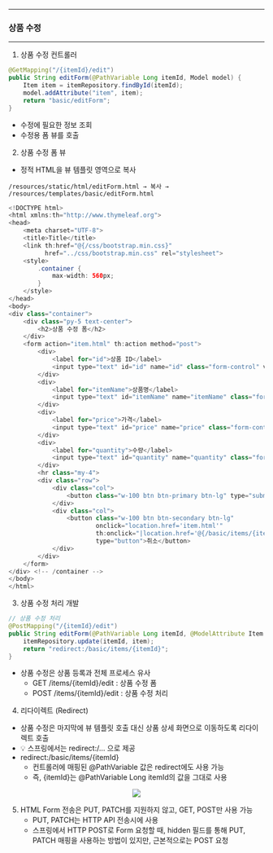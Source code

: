 -----
### 상품 수정
-----
1. 상품 수정 컨트롤러
```java
@GetMapping("/{itemId}/edit")
public String editForm(@PathVariable Long itemId, Model model) {
    Item item = itemRepository.findById(itemId);
    model.addAttribute("item", item);
    return "basic/editForm";
}
```
  - 수정에 필요한 정보 조회
  - 수정용 폼 뷰를 호출

2. 상품 수정 폼 뷰
  - 정적 HTML을 뷰 템플릿 영역으로 복사
```
/resources/static/html/editForm.html → 복사 → /resources/templates/basic/editForm.html
```
```java
<!DOCTYPE html>
<html xmlns:th="http://www.thymeleaf.org">
<head>
    <meta charset="UTF-8">
    <title>Title</title>
    <link th:href="@{/css/bootstrap.min.css}"
          href="../css/bootstrap.min.css" rel="stylesheet">
    <style>
        .container {
            max-width: 560px;
        }
    </style>
</head>
<body>
<div class="container">
    <div class="py-5 text-center">
        <h2>상품 수정 폼</h2>
    </div>
    <form action="item.html" th:action method="post">
        <div>
            <label for="id">상품 ID</label>
            <input type="text" id="id" name="id" class="form-control" value="1" readonly>
        </div>
        <div>
            <label for="itemName">상품명</label>
            <input type="text" id="itemName" name="itemName" class="form-control" value="상품A" th:value="${item.itemName}">
        </div>
        <div>
            <label for="price">가격</label>
            <input type="text" id="price" name="price" class="form-control" value="10000" th:value="${item.price}">
        </div>
        <div>
            <label for="quantity">수량</label>
            <input type="text" id="quantity" name="quantity" class="form-control" value="10" th:value="${item.quantity}">
        </div>
        <hr class="my-4">
        <div class="row">
            <div class="col">
                <button class="w-100 btn btn-primary btn-lg" type="submit">저장</button>
            </div>
            <div class="col">
                <button class="w-100 btn btn-secondary btn-lg"
                        onclick="location.href='item.html'"
                        th:onclick="|location.href='@{/basic/items/{itemId}(itemId=${item.id})}'|"
                        type="button">취소</button>
            </div>
        </div>
    </form>
</div> <!-- /container -->
</body>
</html>
```

3. 상품 수정 처리 개발
```java
// 상품 수정 처리
@PostMapping("/{itemId}/edit")
public String editForm(@PathVariable Long itemId, @ModelAttribute Item item) {
    itemRepository.update(itemId, item);
    return "redirect:/basic/items/{itemId}";
}
```
  - 상품 수정은 상품 등록과 전체 프로세스 유사
    + GET /items/{itemId}/edit : 상품 수정 폼
    + POST /items/{itemId}/edit : 상품 수정 처리

4. 리다이렉트 (Redirect)
  - 상품 수정은 마지막에 뷰 템플릿 호출 대신 상품 상세 화면으로 이동하도록 리다이렉트 호출
  - 💡 스프링에서는 redirect:/... 으로 제공
  - redirect:/basic/items/{itemId}
    + 컨트롤러에 매핑된 @PathVariable 값은 redirect에도 사용 가능
    + 즉, {itemId}는 @PathVariable Long itemId의 값을 그대로 사용
<div align="center">
<img src="https://github.com/sooyounghan/Spring/assets/34672301/81edfc86-6866-40c1-aedf-62c9f5327ba5">
</div>

5. HTML Form 전송은 PUT, PATCH를 지원하지 않고, GET, POST만 사용 가능
   - PUT, PATCH는 HTTP API 전송시에 사용
   - 스프링에서 HTTP POST로 Form 요청할 때, hidden 필드를 통해 PUT, PATCH 매핑을 사용하는 방법이 있지만, 근본적으로는 POST 요청
   
